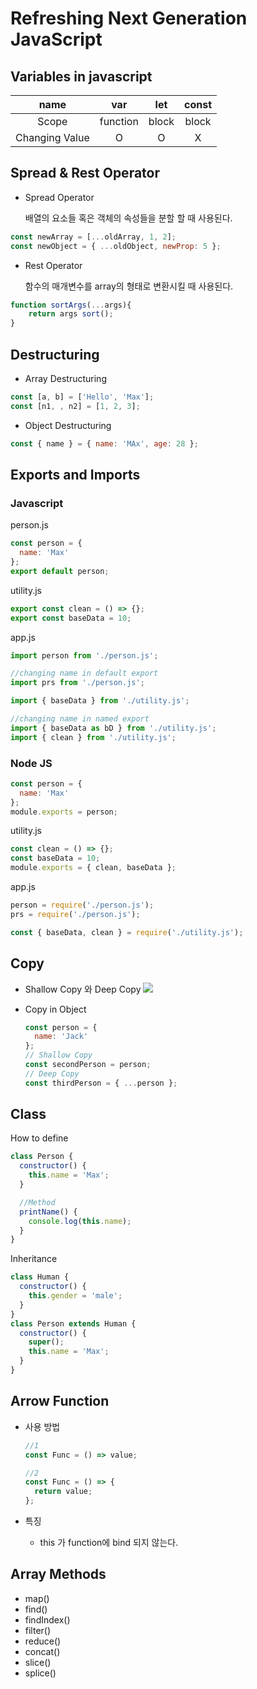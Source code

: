 <h1>Refreshing Next Generation
JavaScript</h1>

<h2>Variables in javascript</h2>

|      name      |   var    |  let  | const |
| :------------: | :------: | :---: | :---: |
|     Scope      | function | block | block |
| Changing Value |    O     |   O   |   X   |

<h2>Spread & Rest Operator</h2>

- Spread Operator

  배열의 요소들 혹은 객체의 속성들을 분할 할 때 사용된다.

```javascript
const newArray = [...oldArray, 1, 2];
const newObject = { ...oldObject, newProp: 5 };
```

- Rest Operator

  함수의 매개변수를 array의 형태로 변환시킬 때 사용된다.

```javascript
function sortArgs(...args){
    return args sort();
}
```

<h2>Destructuring</h2>

- Array Destructuring

```javascript
const [a, b] = ['Hello', 'Max'];
const [n1, , n2] = [1, 2, 3];
```

- Object Destructuring

```javascript
const { name } = { name: 'MAx', age: 28 };
```

<h2>Exports and Imports</h2>

<h3> Javascript </h3>
person.js

```javascript
const person = {
  name: 'Max'
};
export default person;
```

utility.js

```javascript
export const clean = () => {};
export const baseData = 10;
```

app.js

```javascript
import person from './person.js';

//changing name in default export
import prs from './person.js';

import { baseData } from './utility.js';

//changing name in named export
import { baseData as bD } from './utility.js';
import { clean } from './utility.js';
```

<h3> Node JS</h3>

```javascript
const person = {
  name: 'Max'
};
module.exports = person;
```

utility.js

```javascript
const clean = () => {};
const baseData = 10;
module.exports = { clean, baseData };
```

app.js

```javascript
person = require('./person.js');
prs = require('./person.js');

const { baseData, clean } = require('./utility.js');
```

<h2>Copy</h2>

- Shallow Copy 와 Deep Copy
  <img src="https://i.stack.imgur.com/AWKJa.jpg">

* Copy in Object
  ```javascript
  const person = {
    name: 'Jack'
  };
  // Shallow Copy
  const secondPerson = person;
  // Deep Copy
  const thirdPerson = { ...person };
  ```

<h2>Class</h2>

How to define

```javascript
class Person {
  constructor() {
    this.name = 'Max';
  }

  //Method
  printName() {
    console.log(this.name);
  }
}
```

Inheritance

```javascript
class Human {
  constructor() {
    this.gender = 'male';
  }
}
class Person extends Human {
  constructor() {
    super();
    this.name = 'Max';
  }
}
```

<h2>Arrow Function</h2>

- 사용 방법

  ```javascript
  //1
  const Func = () => value;

  //2
  const Func = () => {
    return value;
  };
  ```

- 특징
  - this 가 function에 bind 되지 않는다.

<h2>Array Methods</h2>

- map()
- find()
- findIndex()
- filter()
- reduce()
- concat()
- slice()
- splice()
